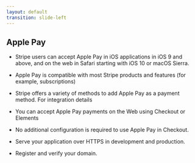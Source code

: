 ```yaml
---
layout: default
transition: slide-left
---
```


## Apple Pay

- Stripe users can accept Apple Pay in iOS applications in iOS 9 and above, and on the web in Safari starting with iOS 10 or macOS Sierra.

- Apple Pay is compatible with most Stripe products and features (for example, subscriptions)

- Stripe offers a variety of methods to add Apple Pay as a payment method. For integration details

- You can accept Apple Pay payments on the Web using Checkout or Elements

- No additional configuration is required to use Apple Pay in Checkout.

- Serve your application over HTTPS in development and production.

- Register and verify your domain.
